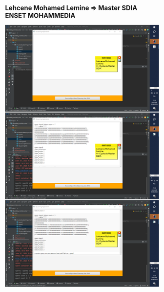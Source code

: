 <h2>Lehcene Mohamed Lemine => Master SDIA ENSET MOHAMMEDIA</h2>
<img src="./photo/img01.png">
<img src="./photo/img02.png">
<img src="./photo/img03.png">